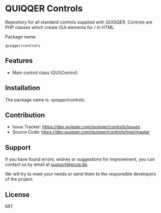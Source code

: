 QUIQQER Controls
========

Repository for all standard controls supplied with QUIQQER.
Controls are PHP classes which create GUI elements for / in HTML.

Package name:

    quiqqer/controls



Features
--------

- Main control class (QUI\Control)


Installation
------------

The package name is: quiqqer/controls


Contribution
----------

- Issue Tracker: https://dev.quiqqer.com/quiqqer/controls/issues
- Source Code: https://dev.quiqqer.com/quiqqer/controls/tree/master


Support
-------

If you have found errors, wishes or suggestions for improvement,
you can contact us by email at support@pcsg.de.

We will try to meet your needs or send them to the responsible developers
of the project.

License
-------

MIT
